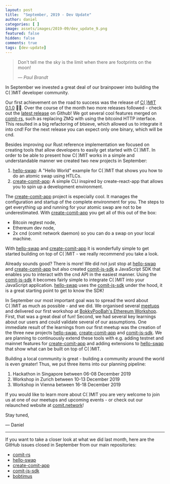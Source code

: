 ```yaml
---
layout: post
title:  "September, 2019 - Dev Update"
author: daniel
categories: [ ]
image: assets/images/2019-09/dev_update_9.png
featured: false
hidden: false
comments: true
tags: [dev-update]
---
```


> Don't tell me the sky is the limit when there are footprints on the moon!
>
> — _Paul Brandt_

In September we invested a great deal of our brainpower into building the C( )MIT developer community. 

Our first achievement on the road to success was the release of [C( )MIT 0.1.0](https://github.com/comit-network/comit-rs/releases/tag/0.1.0) 🥳🎉. 
Over the course of the month two more releases followed - check out the [latest release](https://github.com/comit-network/comit-rs/releases) on Github!
We got several cool features merged on [comit-rs](https://github.com/comit-network/comit-rs), such as replacing ZMQ with using the bitcoind HTTP interface. 
This resulted in a big refactoring of btsieve, which allowed us to integrate it into cnd!
For the next release you can expect only one binary, which will be cnd.

Besides improving our Rust reference implementation we focused on creating tools that allow developers to easily get started with C( )MIT.
In order to be able to present how C( )MIT works in a simple and understandable manner we created two new projects in September:
1. [hello-swap](https://github.com/comit-network/hello-swap): A "Hello World" example for C( )MIT that shows you how to do an atomic swap using HTLCs.
2. [create-comit-app](https://github.com/comit-network/create-comit-app): A simple CLI inspired by create-react-app that allows you to spin up a development environment.

The [create-comit-app](https://github.com/comit-network/create-comit-app) project is especially cool.
It manages the configuration and startup of the complete environment for you.
The steps to get everything up and running for your atomic swap are not to be underestimated. 
With [create-comit-app](https://github.com/comit-network/create-comit-app) you get all of this out of the box: 
  * Bitcoin regtest node,
  * Ethereum dev node,
  * 2x cnd (comit network daemon) so you can do a swap on your local machine.

With [hello-swap](https://github.com/comit-network/hello-swap) and [create-comit-app](https://github.com/comit-network/create-comit-app) it is wonderfully simple to get started building on top of C( )MIT - we really recommend you take a look.

Already sounds good? There is more!
We did not just stop at [hello-swap](https://github.com/comit-network/hello-swap) and [create-comit-app](https://github.com/comit-network/create-comit-app) but also created [comit-js-sdk](https://github.com/comit-network/comit-js-sdk) a JavaScript SDK that enables you to interact with the cnd API in the easiest manner. 
Using the [comit-js-sdk](https://github.com/comit-network/comit-js-sdk) it becomes fairly simple to integrate C( )MIT into your JavaScript application. [hello-swap](https://github.com/comit-network/hello-swap) uses the [comit-js-sdk](https://github.com/comit-network/comit-js-sdk) under the hood, it is a great starting point to get to know the SDK!

In September our most important goal was to spread the word about C( )MIT as much as possible - and we did. 
We organised several [meetups](https://www.meetup.com/Cross-Blockchain-Developers/) and delivered our first workshop at [BokkyPooBah's Ethereum Workshop](https://www.meetup.com/BokkyPooBahs-Ethereum-Workshop/events/264682620).
First, that was a great deal of fun! Second, we had several key learnings about our users and could validate several of our assumptions. 
One immediate result of the learnings from our first meetup was the creation of the three new projects [hello-swap](https://github.com/comit-network/hello-swap), [create-comit-app](https://github.com/comit-network/create-comit-app) and [comit-js-sdk](https://github.com/comit-network/comit-js-sdk). 
We are planning to continuously extend these tools with e.g. adding testnet and mainnet features for [create-comit-app](https://github.com/comit-network/create-comit-app) and adding extensions to [hello-swap](https://github.com/comit-network/hello-swap) that show what can be built on top of C( )MIT.

Building a local community is great - building a community around the world is even greater! Thus, we put three items into our planning pipeline:
1. Hackathon in Singapore between 06-08 December 2019
2. Workshop in Zurich between 10-13 December 2019
3. Workshop in Vienna between 16-18 December 2019

If you would like to learn more about C( )MIT you are very welcome to join us at one of our meetups and upcoming events - or check out our relaunched website at [comit.network](https://www.comit.network/)!

Stay tuned,

— Daniel

---

If you want to take a closer look at what we did last month, here are the GitHub issues closed in September from our main repositories:

- [comit-rs](https://github.com/comit-network/comit-rs/issues?utf8=%E2%9C%93&q=is%3Aissue+sort%3Aupdated-desc+closed%3A2019-09-01..2019-09-30)
- [hello-swap](https://github.com/comit-network/hello-swap/issues?utf8=%E2%9C%93&q=is%3Aissue+sort%3Aupdated-desc+closed%3A2019-09-01..2019-09-30)
- [create-comit-app](https://github.com/comit-network/create-comit-app/issues?utf8=%E2%9C%93&q=is%3Aissue+sort%3Aupdated-desc+closed%3A2019-09-01..2019-09-30)
- [comit-js-sdk](https://github.com/comit-network/comit-js-sdk/issues?utf8=%E2%9C%93&q=is%3Aissue+sort%3Aupdated-desc+closed%3A2019-09-01..2019-09-30)
- [bobtimus](https://github.com/coblox/bobtimus/issues?utf8=%E2%9C%93&q=is%3Aissue+sort%3Aupdated-desc+closed%3A2019-09-01..2019-09-30)
